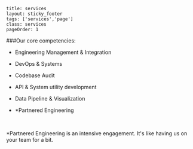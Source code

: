 
```
title: services
layout: sticky_footer
tags: ['services','page']
class: services
pageOrder: 1
```


###Our core competencies:
- Engineering Management & Integration

- DevOps & Systems

- Codebase Audit

- API & System utility development

- Data Pipeline & Visualization

- *Partnered Engineering 

<br>

*Partnered Engineering is an intensive engagement. It's like having us on your team for a bit.
